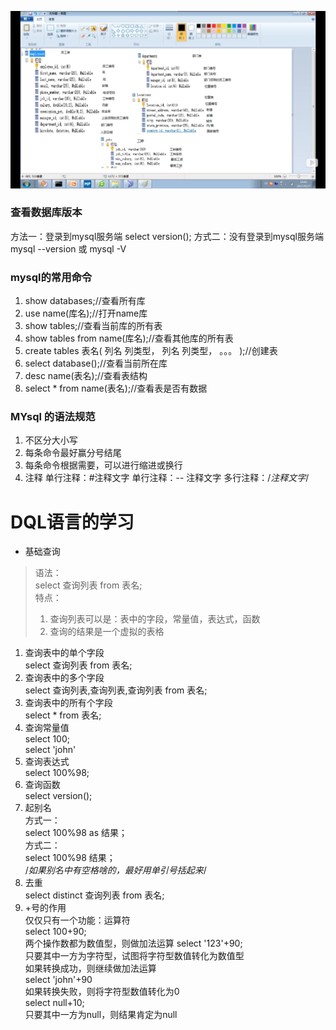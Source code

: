 ![](1.png)
### 查看数据库版本
方法一：登录到mysql服务端
select version();
方式二：没有登录到mysql服务端
mysql --version
或
mysql -V

### mysql的常用命令
1. show databases;//查看所有库  
2. use name(库名);//打开name库  
3. show tables;//查看当前库的所有表  
4. show tables from name(库名);//查看其他库的所有表
5. create tables 表名(
       列名 列类型，
       列名 列类型，
       。。。
   );//创建表  
6. select database();//查看当前所在库  
7. desc name(表名);//查看表结构  
8. select * from name(表名);//查看表是否有数据  

### MYsql 的语法规范
1. 不区分大小写
2. 每条命令最好赢分号结尾
3. 每条命令根据需要，可以进行缩进或换行
4. 注释
   单行注释：#注释文字
   单行注释：-- 注释文字
   多行注释：/*注释文字*/

# DQL语言的学习
* 基础查询  
>语法：  
>select 查询列表 from 表名;  
>特点：  
>1. 查询列表可以是：表中的字段，常量值，表达式，函数  
>2. 查询的结果是一个虚拟的表格

1. 查询表中的单个字段  
   select 查询列表 from 表名;
2. 查询表中的多个字段  
   select 查询列表,查询列表,查询列表 from 表名;
3. 查询表中的所有个字段  
   select * from 表名;
4. 查询常量值  
   select 100;  
   select 'john'
5. 查询表达式  
   select 100%98;
6. 查询函数  
   select version();
7. 起别名  
   方式一：  
   select 100%98 as 结果；  
   方式二：  
   select 100%98 结果；  
   /*如果别名中有空格啥的，最好用单引号括起来*/
8. 去重   
   select distinct 查询列表 from 表名;
9. +号的作用  
   仅仅只有一个功能：运算符  
   select 100+90;   
   两个操作数都为数值型，则做加法运算
   select '123'+90;  
   只要其中一方为字符型，试图将字符型数值转化为数值型  
   如果转换成功，则继续做加法运算  
   select 'john'+90  
   如果转换失败，则将字符型数值转化为0  
   select null+10;  
   只要其中一方为null，则结果肯定为null